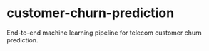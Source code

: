 # customer-churn-prediction
End-to-end machine learning pipeline for telecom customer churn prediction.
